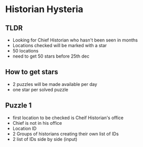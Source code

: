 # Historian Hysteria

## TLDR
- Looking for Chief Historian who hasn't been seen in months
- Locations checked will be marked with a star
- 50 locations
- need to get 50 stars before 25th dec

## How to get stars
- 2 puzzles will be made available per day
- one star per solved puzzle

## Puzzle 1
- first location to be checked is Cheif Historian's office
- Chief is not in his office
- Location ID
- 2 Groups of historians creating their own list of IDs
- 2 list of IDs side by side (input)





